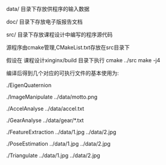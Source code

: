 data/ 目录下存放供程序的输入数据

doc/ 目录下存放电子版报告文档

src/ 目录下存放课程设计中编写的程序源代码

源程序由cmake管理,CMakeList.txt存放在src目录下

假设在 课程设计xinginx/build 目录下执行
cmake ../src
make -j4

编译后得到几个对应的可执行文件的基本使用为:

./EigenQuaternion

./ImageManipulate ../data/motto.png

./AccelAnalyse ../data/accel.txt

./GearAnalyse ../data/gear/*.txt

./FeatureExtraction ../data/1.jpg ../data/2.jpg

./PoseEstimation ../data/1.jpg ../data/2.jpg

./Triangulate ../data/1.jpg ../data/2.jpg
